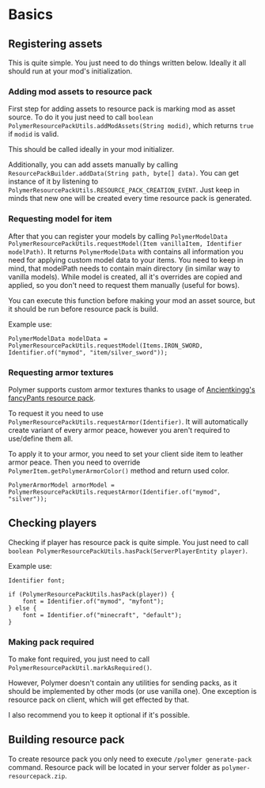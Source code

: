 # Basics

## Registering assets
This is quite simple. You just need to do things written below. Ideally it all should run at
your mod's initialization.

### Adding mod assets to resource pack
First step for adding assets to resource pack is marking mod as asset source. To do it you just
need to call `boolean PolymerResourcePackUtils.addModAssets(String modid)`, which 
returns `true` if `modid` is valid.

This should be called ideally in your mod initializer.

Additionally, you can add assets manually by calling `ResourcePackBuilder.addData(String path, byte[] data)`.
You can get instance of it by listening to `PolymerResourcePackUtils.RESOURCE_PACK_CREATION_EVENT`.
Just keep in minds that new one will be created every time resource pack is generated.

### Requesting model for item
After that you can register your models by calling 
`PolymerModelData PolymerResourcePackUtils.requestModel(Item vanillaItem, Identifier modelPath)`.
It returns `PolymerModelData` with contains all information you need for applying custom model data
to your items. You need to keep in mind, that modelPath needs to contain main directory (in similar way
to vanilla models). While model is created, all it's overrides are copied and applied, so you don't need to
request them manually (useful for bows).

You can execute this function before making your mod an asset source, but it should be run before
resource pack is build.

Example use:

```
PolymerModelData modelData = PolymerResourcePackUtils.requestModel(Items.IRON_SWORD, Identifier.of("mymod", "item/silver_sword"));
```

### Requesting armor textures
Polymer supports custom armor textures thanks to usage of [Ancientkingg's fancyPants resource pack](https://github.com/Ancientkingg/fancyPants).

To request it you need to use `PolymerResourcePackUtils.requestArmor(Identifier)`. 
It will automatically create variant of every armor peace, however you aren't 
required to use/define them all.

To apply it to your armor, you need to set your client side item to leather armor peace.
Then you need to override `PolymerItem.getPolymerArmorColor()` method and return used color.

```
PolymerArmorModel armorModel = PolymerResourcePackUtils.requestArmor(Identifier.of("mymod", "silver"));
```

## Checking players
Checking if player has resource pack is quite simple. 
You just need to call `boolean PolymerResourcePackUtils.hasPack(ServerPlayerEntity player)`.

Example use:

```
Identifier font;

if (PolymerResourcePackUtils.hasPack(player)) {
    font = Identifier.of("mymod", "myfont");
} else {
    font = Identifier.of("minecraft", "default");
}
```

### Making pack required
To make font required, you just need to call `PolymerResourcePackUtil.markAsRequired()`.

However, Polymer doesn't contain any utilities for sending packs, as it should be implemented by other mods (or use vanilla one).
One exception is resource pack on client, which will get effected by that.

I also recommend you to keep it optional if it's possible.

## Building resource pack
To create resource pack you only need to execute `/polymer generate-pack` command. Resource pack will be located in your server folder as `polymer-resourcepack.zip`.

